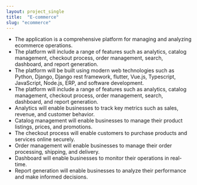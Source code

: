 ```yaml
---
layout: project_single
title:  "E-commerce"
slug: "ecommerce"
---
```

- The application is a comprehensive platform for managing and analyzing ecommerce operations.
- The platform will include a range of features such as analytics, catalog management, checkout process, order management, search, dashboard, and report generation.
- The platform will be built using modern web technologies such as Python, Django, Django rest framework, flutter, Vue.js, Typescript, JavaScript, Node.js, ERP, and software development.
- The platform will include a range of features such as analytics, catalog management, checkout process, order management, search, dashboard, and report generation.
- Analytics will enable businesses to track key metrics such as sales, revenue, and customer behavior.
- Catalog management will enable businesses to manage their product listings, prices, and promotions.
- The checkout process will enable customers to purchase products and services online securely.
- Order management will enable businesses to manage their order processing, shipping, and delivery.
- Dashboard will enable businesses to monitor their operations in real-time.
- Report generation will enable businesses to analyze their performance and make informed decisions.